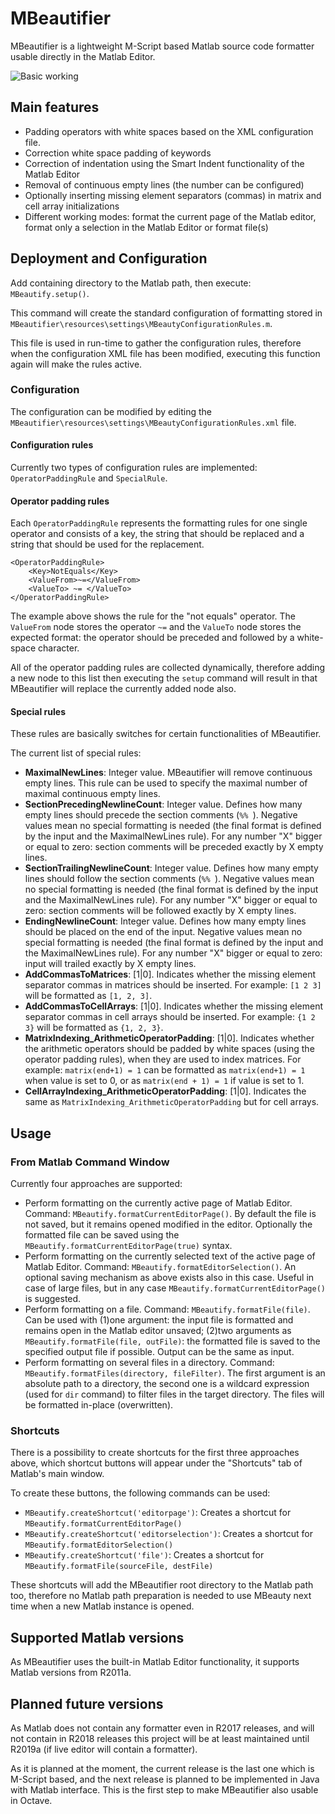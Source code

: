 # MBeautifier

MBeautifier is a lightweight M-Script based Matlab source code formatter usable directly in the Matlab Editor.

![Basic working](https://cloud.githubusercontent.com/assets/12681120/20592407/904cb1d6-b22d-11e6-93dd-1637c3738e50.png)


Main features
-------------

 - Padding operators with white spaces based on the XML configuration file.
 - Correction white space padding of keywords
 - Correction of indentation using the Smart Indent functionality of the Matlab Editor
 - Removal of continuous empty lines (the number can be configured)
 - Optionally inserting missing element separators (commas) in matrix and cell array initializations
 - Different working modes: format the current page of the Matlab editor, format only a selection in the Matlab Editor or format file(s) 

Deployment and Configuration
----------------------------
Add containing directory to the Matlab path, then execute: `MBeautify.setup()`.

This command will create the standard configuration of formatting stored in `MBeautifier\resources\settings\MBeautyConfigurationRules.m`.

This file is used in run-time to gather the configuration rules, therefore when the configuration XML file has been modified, executing this function again will make the rules active.

### Configuration

The configuration can be modified by editing the `MBeautifier\resources\settings\MBeautyConfigurationRules.xml` file.

#### Configuration rules

Currently two types of configuration rules are implemented: `OperatorPaddingRule` and `SpecialRule`.

#### Operator padding rules

Each `OperatorPaddingRule` represents the formatting rules for one single operator and consists of a key, the string that should be replaced and a string that should be used for the replacement.

    <OperatorPaddingRule>
        <Key>NotEquals</Key>
        <ValueFrom>~=</ValueFrom>
        <ValueTo> ~= </ValueTo>
    </OperatorPaddingRule>
	
The example above shows the rule for the "not equals" operator. The `ValueFrom` node stores the operator `~=` and the `ValueTo` node stores the expected format: the operator should be preceded and followed by a white-space character.

All of the operator padding rules are collected dynamically, therefore adding a new node to this list then executing the `setup` command will result in that MBeautifier will replace the currently added node also.

#### Special rules

These rules are basically switches for certain functionalities of MBeautifier.

The current list of special rules:

 - **MaximalNewLines**: Integer value. MBeautifier will remove continuous empty lines. This rule can be used to specify the maximal number of maximal continuous empty lines.
 - **SectionPrecedingNewlineCount**: Integer value. Defines how many empty lines should precede the section comments (`%% `). Negative values mean no special formatting is needed (the final format is defined by the input and the MaximalNewLines rule). For any number "X" bigger or equal to zero: section comments will be preceded exactly by X empty lines.
 - **SectionTrailingNewlineCount**: Integer value. Defines how many empty lines should follow the section comments (`%% `). Negative values mean no special formatting is needed (the final format is defined by the input and the MaximalNewLines rule). For any number "X" bigger or equal to zero: section comments will be followed exactly by X empty lines.
 - **EndingNewlineCount**: Integer value. Defines how many empty lines should be placed on the end of the input. Negative values mean no special formatting is needed (the final format is defined by the input and the MaximalNewLines rule). For any number "X" bigger or equal to zero: input will trailed exactly by X empty lines.
 - **AddCommasToMatrices**: [1|0]. Indicates whether the missing element separator commas in matrices should be inserted. For example: `[1 2 3]` will be formatted as `[1, 2, 3]`.
 - **AddCommasToCellArrays**: [1|0]. Indicates whether the missing element separator commas in cell arrays should be inserted. For example: `{1 2 3}` will be formatted as `{1, 2, 3}`.
 - **MatrixIndexing_ArithmeticOperatorPadding**: [1|0]. Indicates whether the arithmetic operators should be padded by white spaces (using the operator padding rules), when they are used to index matrices. For example: `matrix(end+1) = 1` can be formatted as `matrix(end+1) = 1` when value is set to 0, or as `matrix(end + 1) = 1` if value is set to 1.
 - **CellArrayIndexing_ArithmeticOperatorPadding**: [1|0]. Indicates the same as `MatrixIndexing_ArithmeticOperatorPadding` but for cell arrays.


Usage
-----

### From Matlab Command Window

Currently four approaches are supported:

 - Perform formatting on the currently active page of Matlab Editor. Command: `MBeautify.formatCurrentEditorPage()`. By default the file is not saved, but it remains opened modified in the editor. Optionally the formatted file can be saved using the `MBeautify.formatCurrentEditorPage(true)` syntax.
 - Perform formatting on the currently selected text of the active page of Matlab Editor. Command: `MBeautify.formatEditorSelection()`. An optional saving mechanism as above exists also in this case. Useful in case of large files, but in any case `MBeautify.formatCurrentEditorPage()` is suggested.
 - Perform formatting on a file. Command: `MBeautify.formatFile(file)`. Can be used with (1)one argument: the input file is formatted and remains open in the Matlab editor unsaved; (2)two arguments as `MBeautify.formatFile(file, outFile)`: the formatted file is saved to the specified output file if possible. Output can be the same as input.
 - Perform formatting on several files in a directory. Command: `MBeautify.formatFiles(directory, fileFilter)`. The first argument is an absolute path to a directory, the second one is a wildcard expression (used for `dir` command) to filter files in the target directory. The files will be formatted in-place (overwritten). 
 
### Shortcuts
 
 There is a possibility to create shortcuts for the first three approaches above, which shortcut buttons will appear under the "Shortcuts" tab of Matlab's main window.
 
 To create these buttons, the following commands can be used:
 
  - `MBeautify.createShortcut('editorpage')`: Creates a shortcut for `MBeautify.formatCurrentEditorPage()`  
  - `MBeautify.createShortcut('editorselection')`: Creates a shortcut for `MBeautify.formatEditorSelection()`
  - `MBeautify.createShortcut('file')`: Creates a shortcut for `MBeautify.formatFile(sourceFile, destFile)`
  
 These shortcuts will add the MBeautifier root directory to the Matlab path too, therefore no Matlab path preparation is needed to use MBeauty next time when a new Matlab instance is opened.
 
 Supported Matlab versions
 -------------------------
 
 As MBeautifier uses the built-in Matlab Editor functionality, it supports Matlab versions from R2011a.
 
 Planned future versions
 -----------------------
 
 As Matlab does not contain any formatter even in R2017 releases, and will not contain in R2018 releases this project will be at least maintained until R2019a (if live editor will contain a formatter).
 
 As it is planned at the moment, the current release is the last one which is M-Script based, and the next release is planned to be implemented in Java with Matlab interface. This is the first step to make MBeautifier also usable in Octave.
 
